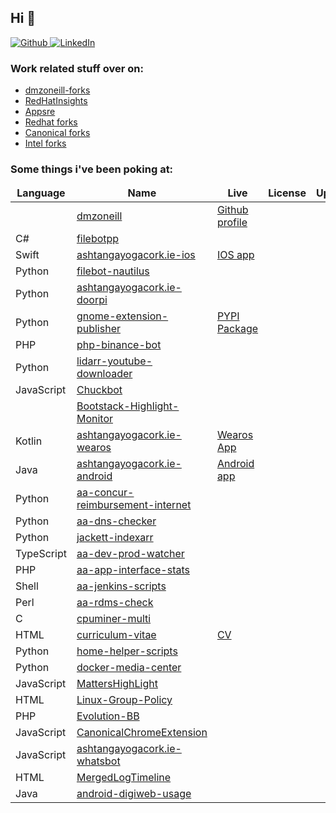 <h2> Hi 👋 </h2>

<p>
<a href="https://github.com/dmzoneill" target="_blank">
    <img alt="Github" src="https://img.shields.io/badge/GitHub-%2312100E.svg?&style=for-the-badge&logo=Github&logoColor=white" />
</a> 
<a href="https://www.linkedin.com/in/dmzoneill/" target="_blank">
    <img alt="LinkedIn" src="https://img.shields.io/badge/linkedin-%230077B5.svg?&style=for-the-badge&logo=linkedin&logoColor=white" />
</a>

### Work related stuff over on:

- <a href='https://github.com/dmzoneill-forks'>dmzoneill-forks</a>
- <a href='https://github.com/RedHatInsights'>RedHatInsights</a>
- <a href='https://github.com/app-sre'>Appsre</a>
- <a href='https://github.com/Redhat-forks'>Redhat forks</a>
- <a href='https://github.com/Canonical-forks'>Canonical forks</a>
- <a href='https://github.com/Intel-forks'>Intel forks</a>


### Some things i've been poking at:

<table>
  <thead align="center">
    <tr border: none;>
      <td><b>Language</b></td>
      <td><b>Name</b></td>
      <td><b>Live</b></td>
      <td><b>License</b></td>
      <td><b>Updated</b></td>
      <td><b>open_issues_count</b></td>
    </tr>
  </thead>
  <tbody>
    <tr>
            <td></a></td>
            <td><a href='https://github.com/dmzoneill/dmzoneill' title='dmzoneill'>dmzoneill</a></td>
            <td><a href='https://github.com/dmzoneill' title='Github profile'>Github profile</a></td>
            <td><a href=''></a></td>
            <td><a href='2023-01-15T22:12:59Z'></a></td>
            <td><a href='0'></a></td>
        </tr>
<tr>
            <td>C#</a></td>
            <td><a href='https://github.com/dmzoneill/filebotpp' title='filebotpp'>filebotpp</a></td>
            <td><a href='' title=''></a></td>
            <td><a href=''></a></td>
            <td><a href='2023-01-15T18:22:57Z'></a></td>
            <td><a href='0'></a></td>
        </tr>
<tr>
            <td>Swift</a></td>
            <td><a href='https://github.com/dmzoneill/ashtangayogacork.ie-ios' title='ashtangayogacork.ie-ios'>ashtangayogacork.ie-ios</a></td>
            <td><a href='https://apps.apple.com/us/app/ashtanga-yoga-cork/id1508794150' title='IOS app'>IOS app</a></td>
            <td><a href=''></a></td>
            <td><a href='2023-01-15T18:09:51Z'></a></td>
            <td><a href='0'></a></td>
        </tr>
<tr>
            <td>Python</a></td>
            <td><a href='https://github.com/dmzoneill/filebot-nautilus' title='filebot-nautilus'>filebot-nautilus</a></td>
            <td><a href='' title=''></a></td>
            <td><a href=''></a></td>
            <td><a href='2023-01-15T18:08:00Z'></a></td>
            <td><a href='0'></a></td>
        </tr>
<tr>
            <td>Python</a></td>
            <td><a href='https://github.com/dmzoneill/ashtangayogacork.ie-doorpi' title='ashtangayogacork.ie-doorpi'>ashtangayogacork.ie-doorpi</a></td>
            <td><a href='' title=''></a></td>
            <td><a href=''></a></td>
            <td><a href='2023-01-15T18:04:48Z'></a></td>
            <td><a href='0'></a></td>
        </tr>
<tr>
            <td>Python</a></td>
            <td><a href='https://github.com/dmzoneill/gnome-extension-publisher' title='gnome-extension-publisher'>gnome-extension-publisher</a></td>
            <td><a href='https://pypi.org/project/gnome-extension-publisher/' title='PYPI Package'>PYPI Package</a></td>
            <td><a href=''></a></td>
            <td><a href='2023-01-14T12:34:42Z'></a></td>
            <td><a href='0'></a></td>
        </tr>
<tr>
            <td>PHP</a></td>
            <td><a href='https://github.com/dmzoneill/php-binance-bot' title='php-binance-bot'>php-binance-bot</a></td>
            <td><a href='' title=''></a></td>
            <td><a href=''></a></td>
            <td><a href='2023-01-12T15:39:43Z'></a></td>
            <td><a href='1'></a></td>
        </tr>
<tr>
            <td>Python</a></td>
            <td><a href='https://github.com/dmzoneill/lidarr-youtube-downloader' title='lidarr-youtube-downloader'>lidarr-youtube-downloader</a></td>
            <td><a href='' title=''></a></td>
            <td><a href='Apache License 2.0'></a></td>
            <td><a href='2023-01-03T05:48:24Z'></a></td>
            <td><a href='5'></a></td>
        </tr>
<tr>
            <td>JavaScript</a></td>
            <td><a href='https://github.com/dmzoneill/Chuckbot' title='Chuckbot'>Chuckbot</a></td>
            <td><a href='' title=''></a></td>
            <td><a href=''></a></td>
            <td><a href='2022-12-08T23:52:56Z'></a></td>
            <td><a href='0'></a></td>
        </tr>
<tr>
            <td></a></td>
            <td><a href='https://github.com/dmzoneill/Bootstack-Highlight-Monitor' title='Bootstack-Highlight-Monitor'>Bootstack-Highlight-Monitor</a></td>
            <td><a href='' title=''></a></td>
            <td><a href=''></a></td>
            <td><a href='2022-12-04T20:43:01Z'></a></td>
            <td><a href='0'></a></td>
        </tr>
<tr>
            <td>Kotlin</a></td>
            <td><a href='https://github.com/dmzoneill/ashtangayogacork.ie-wearos' title='ashtangayogacork.ie-wearos'>ashtangayogacork.ie-wearos</a></td>
            <td><a href='https://play.google.com/store/apps/details?id=ie.ayc.wearos' title='Wearos App'>Wearos App</a></td>
            <td><a href=''></a></td>
            <td><a href='2022-12-04T16:01:58Z'></a></td>
            <td><a href='0'></a></td>
        </tr>
<tr>
            <td>Java</a></td>
            <td><a href='https://github.com/dmzoneill/ashtangayogacork.ie-android' title='ashtangayogacork.ie-android'>ashtangayogacork.ie-android</a></td>
            <td><a href='https://play.google.com/store/apps/details?id=ie.ayc' title='Android app'>Android app</a></td>
            <td><a href=''></a></td>
            <td><a href='2022-12-04T15:56:37Z'></a></td>
            <td><a href='0'></a></td>
        </tr>
<tr>
            <td>Python</a></td>
            <td><a href='https://github.com/dmzoneill/aa-concur-reimbursement-internet' title='aa-concur-reimbursement-internet'>aa-concur-reimbursement-internet</a></td>
            <td><a href='' title=''></a></td>
            <td><a href=''></a></td>
            <td><a href='2022-07-23T06:54:18Z'></a></td>
            <td><a href='0'></a></td>
        </tr>
<tr>
            <td>Python</a></td>
            <td><a href='https://github.com/dmzoneill/aa-dns-checker' title='aa-dns-checker'>aa-dns-checker</a></td>
            <td><a href='' title=''></a></td>
            <td><a href=''></a></td>
            <td><a href='2022-07-18T11:38:15Z'></a></td>
            <td><a href='0'></a></td>
        </tr>
<tr>
            <td>Python</a></td>
            <td><a href='https://github.com/dmzoneill/jackett-indexarr' title='jackett-indexarr'>jackett-indexarr</a></td>
            <td><a href='' title=''></a></td>
            <td><a href=''></a></td>
            <td><a href='2022-07-10T20:10:07Z'></a></td>
            <td><a href='0'></a></td>
        </tr>
<tr>
            <td>TypeScript</a></td>
            <td><a href='https://github.com/dmzoneill/aa-dev-prod-watcher' title='aa-dev-prod-watcher'>aa-dev-prod-watcher</a></td>
            <td><a href='' title=''></a></td>
            <td><a href=''></a></td>
            <td><a href='2022-06-13T20:41:44Z'></a></td>
            <td><a href='0'></a></td>
        </tr>
<tr>
            <td>PHP</a></td>
            <td><a href='https://github.com/dmzoneill/aa-app-interface-stats' title='aa-app-interface-stats'>aa-app-interface-stats</a></td>
            <td><a href='' title=''></a></td>
            <td><a href=''></a></td>
            <td><a href='2022-05-15T21:44:30Z'></a></td>
            <td><a href='0'></a></td>
        </tr>
<tr>
            <td>Shell</a></td>
            <td><a href='https://github.com/dmzoneill/aa-jenkins-scripts' title='aa-jenkins-scripts'>aa-jenkins-scripts</a></td>
            <td><a href='' title=''></a></td>
            <td><a href=''></a></td>
            <td><a href='2022-05-13T11:43:25Z'></a></td>
            <td><a href='0'></a></td>
        </tr>
<tr>
            <td>Perl</a></td>
            <td><a href='https://github.com/dmzoneill/aa-rdms-check' title='aa-rdms-check'>aa-rdms-check</a></td>
            <td><a href='' title=''></a></td>
            <td><a href=''></a></td>
            <td><a href='2022-05-12T10:04:42Z'></a></td>
            <td><a href='0'></a></td>
        </tr>
<tr>
            <td>C</a></td>
            <td><a href='https://github.com/dmzoneill/cpuminer-multi' title='cpuminer-multi'>cpuminer-multi</a></td>
            <td><a href='' title=''></a></td>
            <td><a href='Other'></a></td>
            <td><a href='2022-04-26T21:36:48Z'></a></td>
            <td><a href='0'></a></td>
        </tr>
<tr>
            <td>HTML</a></td>
            <td><a href='https://github.com/dmzoneill/curriculum-vitae' title='curriculum-vitae'>curriculum-vitae</a></td>
            <td><a href='https://cv.fio.ie' title='CV'>CV</a></td>
            <td><a href=''></a></td>
            <td><a href='2022-04-20T11:35:32Z'></a></td>
            <td><a href='0'></a></td>
        </tr>
<tr>
            <td>Python</a></td>
            <td><a href='https://github.com/dmzoneill/home-helper-scripts' title='home-helper-scripts'>home-helper-scripts</a></td>
            <td><a href='' title=''></a></td>
            <td><a href=''></a></td>
            <td><a href='2022-04-17T08:23:16Z'></a></td>
            <td><a href='0'></a></td>
        </tr>
<tr>
            <td>Python</a></td>
            <td><a href='https://github.com/dmzoneill/docker-media-center' title='docker-media-center'>docker-media-center</a></td>
            <td><a href='' title=''></a></td>
            <td><a href=''></a></td>
            <td><a href='2022-01-09T09:05:38Z'></a></td>
            <td><a href='0'></a></td>
        </tr>
<tr>
            <td>JavaScript</a></td>
            <td><a href='https://github.com/dmzoneill/MattersHighLight' title='MattersHighLight'>MattersHighLight</a></td>
            <td><a href='' title=''></a></td>
            <td><a href=''></a></td>
            <td><a href='2021-02-26T09:11:24Z'></a></td>
            <td><a href='0'></a></td>
        </tr>
<tr>
            <td>HTML</a></td>
            <td><a href='https://github.com/dmzoneill/Linux-Group-Policy' title='Linux-Group-Policy'>Linux-Group-Policy</a></td>
            <td><a href='' title=''></a></td>
            <td><a href=''></a></td>
            <td><a href='2020-12-05T00:20:22Z'></a></td>
            <td><a href='0'></a></td>
        </tr>
<tr>
            <td>PHP</a></td>
            <td><a href='https://github.com/dmzoneill/Evolution-BB' title='Evolution-BB'>Evolution-BB</a></td>
            <td><a href='' title=''></a></td>
            <td><a href=''></a></td>
            <td><a href='2020-12-05T00:13:11Z'></a></td>
            <td><a href='0'></a></td>
        </tr>
<tr>
            <td>JavaScript</a></td>
            <td><a href='https://github.com/dmzoneill/CanonicalChromeExtension' title='CanonicalChromeExtension'>CanonicalChromeExtension</a></td>
            <td><a href='' title=''></a></td>
            <td><a href=''></a></td>
            <td><a href='2020-07-14T09:35:20Z'></a></td>
            <td><a href='0'></a></td>
        </tr>
<tr>
            <td>JavaScript</a></td>
            <td><a href='https://github.com/dmzoneill/ashtangayogacork.ie-whatsbot' title='ashtangayogacork.ie-whatsbot'>ashtangayogacork.ie-whatsbot</a></td>
            <td><a href='' title=''></a></td>
            <td><a href=''></a></td>
            <td><a href='2020-06-20T10:31:46Z'></a></td>
            <td><a href='0'></a></td>
        </tr>
<tr>
            <td>HTML</a></td>
            <td><a href='https://github.com/dmzoneill/MergedLogTimeline' title='MergedLogTimeline'>MergedLogTimeline</a></td>
            <td><a href='' title=''></a></td>
            <td><a href=''></a></td>
            <td><a href='2018-12-12T16:49:43Z'></a></td>
            <td><a href='0'></a></td>
        </tr>
<tr>
            <td>Java</a></td>
            <td><a href='https://github.com/dmzoneill/android-digiweb-usage' title='android-digiweb-usage'>android-digiweb-usage</a></td>
            <td><a href='' title=''></a></td>
            <td><a href=''></a></td>
            <td><a href='2016-12-17T20:54:10Z'></a></td>
            <td><a href='0'></a></td>
        </tr>

  </tbody>
  </table>